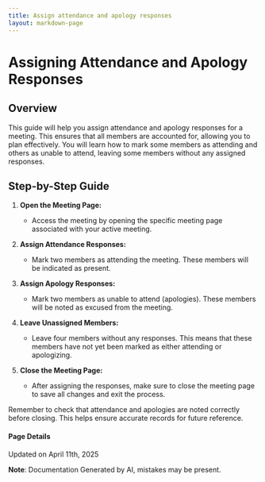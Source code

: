 ```yaml
---
title: Assign attendance and apology responses
layout: markdown-page
---
```

# Assigning Attendance and Apology Responses

## Overview
This guide will help you assign attendance and apology responses for a meeting. This ensures that all members are accounted for, allowing you to plan effectively. You will learn how to mark some members as attending and others as unable to attend, leaving some members without any assigned responses. 

## Step-by-Step Guide

1. **Open the Meeting Page:**
   - Access the meeting by opening the specific meeting page associated with your active meeting.

2. **Assign Attendance Responses:**
   - Mark two members as attending the meeting. These members will be indicated as present.

3. **Assign Apology Responses:**
   - Mark two members as unable to attend (apologies). These members will be noted as excused from the meeting.

4. **Leave Unassigned Members:**
   - Leave four members without any responses. This means that these members have not yet been marked as either attending or apologizing.

5. **Close the Meeting Page:**
   - After assigning the responses, make sure to close the meeting page to save all changes and exit the process. 

Remember to check that attendance and apologies are noted correctly before closing. This helps ensure accurate records for future reference.

#### Page Details
Updated on April 11th, 2025

**Note**: Documentation Generated by AI, mistakes may be present.